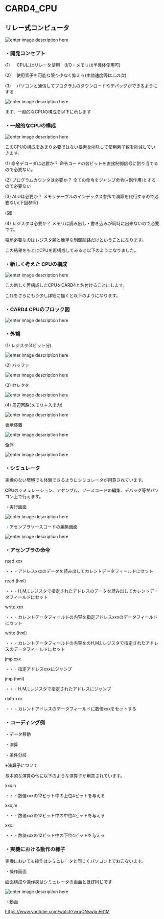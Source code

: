 


# CARD4_CPU
  
## リレー式コンピュータ


![enter image description here](https://imgur.com/d8OO1Yi.jpg)
  


### ・開発コンセプト
  
  
  
  (1) 　 CPUにはリレーを使用　(I/O・メモリは半導体使用可)
  
  (2) 　使用素子を可能な限り少なく抑える(実効速度等は二の次)　
  
  (3) 　パソコンと通信してプログラムのダウンロードやデバッグができるようにする

  
![enter image description here](https://imgur.com/dl9AJPW.jpg)


  まず、一般的なCPUの構成を以下に示します
  
### ・一般的なCPUの構成
   
![enter image description here](https://imgur.com/lGrUWV1.jpg) 
  
  



  このCPUの構成をあまり必要ではない要素を削除して使用素子数を削減していきます。
  
  (1) 命令デコーダは必要か？
命令コードの各ビットを直接制御信号に割り当てるので必要ない。
  
  (2) プログラムカウンタは必要か？
全ての命令をジャンプ命令(+副作用)とするので必要ない
  
  (3) ALUは必要か？
メモリテーブルのインデックス参照で演算を代行するので必要ない(下図参照)
  
  
(図)
  
  
  (4) レジスタは必要か？
  メモリは読み出し・書き込みが同時に出来ないので必要です。
  
  
  結局必要なのはレジスタ類と簡単な制御回路だけということになります。
  
  
  この結果をもとにCPUを再構成してみると以下のようになりました。
  
  
### ・新しく考えた CPUの構成
  
![enter image description here](https://imgur.com/tk3P1o5.jpg)  

  
  この新しく再構成したCPUをCARD4と名付けることにします。
  
  
  これをさらにもう少し詳細に描くと以下のようになります。
  
  


  
  

  
  
  
  
  
### ・CARD4 CPUのブロック図
  
![enter image description here](https://imgur.com/IUl5qlI.jpg)  
 
  
  
  
### ・外観
  
  (1) レジスタ(4ビット分)
  
![enter image description here](https://imgur.com/zHtFXes.jpg)
  
  (2) バッファ
  
![enter image description here](https://imgur.com/JmSPqQP.jpg)
  
  (3) セレクタ
  
![enter image description here](https://imgur.com/Q9V3wOw.jpg)
  
  (4) 周辺回路(メモリ＋入出力)
  
![enter image description here](https://imgur.com/hhhFdSw.jpg)
  
  
  表示装置
  
![enter image description here](https://imgur.com/H4PImIJ.jpg)

    
  全体
  
![enter image description here](https://imgur.com/d8OO1Yi.jpg)
  



### ・シミュレータ
  
  
  実機のない環境でも体験できるようにシミュレータが用意されています。
  
  
  CPUのシミュレーション、アセンブル、ソースコードの編集、デバッグ等がパソコン上で行えます。
  

    
  ・実行画面
  
![enter image description here](https://imgur.com/PyoqBlu.jpg)  
  

・アセンブラソースコードの編集画面
  
![enter image description here](https://imgur.com/xseChi5.jpg)  
  

### ・アセンブラの命令
  
  read xxx
  
   ・・・アドレスxxxのデータを読み出してカレントデータフィールドにセット

  read (hml)
  
  ・・・H,M,Lレジスタで指定されたアドレスのデータを読み出してカレントデータフィールドにセット

  write xxx
  
  ・・・カレントデータフィールドの内容を指定アドレスxxxのデータフィールドにセット


  write (hml)
  
  ・・・カレントデータフィールドの内容をのH,M,Lレジスタで指定されたアドレスのデータフィールドにセット


  jmp  xxx
  
  ・・・指定アドレスxxxにジャンプ

  jmp (hml)
  
  ・・・H,M,Lレジスタで指定されたアドレスにジャンプ


  data xxx
  
  ・・・カレントアドレスのデータフィールドに数値xxxをセットする
  
  
### ・コーディング例

・データ移動

・演算
  
  
  
・条件分岐
  
  
  
  
  
  ※演算子について
  
  基本的な演算の他に以下のような演算子が用意されています。
  
  xxx.h
  
  ・・・数値xxxの12ビット中の上位4ビットを与える
  
  xxx,m
  
  ・・・数値xxxの12ビット中の中位4ビットを与える
  
  xxx.l
  
  ・・・数値xxxの12ビット中の下位4ビットを与える
    
  
  
### ・実機における動作の様子
  
  実機においても操作はシミュレータと同じくパソコン上でおこないます。
  
  
・操作画面
  
 画面構成や操作感はシミュレータの画面とほぼ同じです
  
  
![enter image description here](https://imgur.com/4A5fhDC.jpg)
  
  
・動画
  
https://www.youtube.com/watch?v=qONswbnE61M

